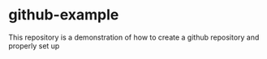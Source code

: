 # github-example
This repository is a demonstration of how to create a github repository and properly set up
